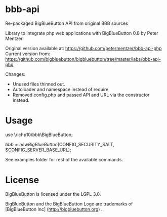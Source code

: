 # bbb-api
Re-packaged BigBlueButton API from original BBB sources

Library to integrate php web applications with BigBlueButton 0.8 by Peter Mentzer.

Original version available at:
        https://github.com/petermentzer/bbb-api-php
Current version from: 
	https://github.com/bigbluebutton/bigbluebutton/tree/master/labs/bbb-api-php

Changes: 
* Unused files thinned out. 
* Autoloader and namespace instead of require
* Removed config.php and passed API and URL via the constructor instead. 

Usage
======
use \richp10\bbb\BigBlueButton;

$bbb = new BigBlueButton($CONFIG_SECURITY_SALT, $CONFIG_SERVER_BASE_URL); 

See examples folder for rest of the available commands. 

License 
======= 
BigBlueButton is licensed under the LGPL 3.0.

BigBlueButton and the BigBlueButton Logo are trademarks of [BigBlueButton Inc] (http://bigbluebutton.org) .
